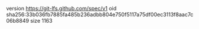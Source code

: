 version https://git-lfs.github.com/spec/v1
oid sha256:33b036fb7885fa485b236adbb804e750f5117a75df00ec3113f8aac7c06b8849
size 1163
